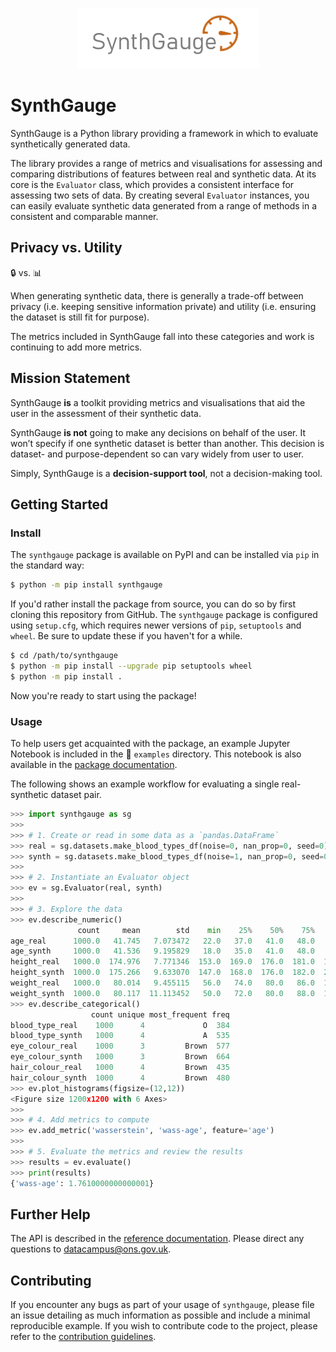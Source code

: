 <p align="center">
  <img src="images/logo.png" />
</p>

# SynthGauge

SynthGauge is a Python library providing a framework in which to evaluate
synthetically generated data.

The library provides a range of metrics and visualisations for assessing and
comparing distributions of features between real and synthetic data. At its
core is the `Evaluator` class, which provides a consistent interface for
assessing two sets of data. By creating several `Evaluator` instances, you can
easily evaluate synthetic data generated from a range of methods in a
consistent and comparable manner.

## Privacy vs. Utility
:lock: vs. :bar_chart:

When generating synthetic data, there is generally a trade-off between privacy
(i.e. keeping sensitive information private) and utility (i.e. ensuring the
dataset is still fit for purpose).

The metrics included in SynthGauge fall into these categories and work is
continuing to add more metrics.

## Mission Statement

SynthGauge **is** a toolkit providing metrics and visualisations that aid the
user in the assessment of their synthetic data.

SynthGauge **is not** going to make any decisions on behalf of the user. It
won’t specify if one synthetic dataset is better than another. This decision is
dataset- and purpose-dependent so can vary widely from user to user.

Simply, SynthGauge is a **decision-support tool**, not a decision-making tool.

## Getting Started

### Install

The `synthgauge` package is available on PyPI and can be installed via
`pip` in the standard way:

```bash
$ python -m pip install synthgauge
```

If you'd rather install the package from source, you can do so by first cloning
this repository from GitHub. The `synthgauge` package is configured using
`setup.cfg`, which requires newer versions of `pip`, `setuptools` and `wheel`.
Be sure to update these if you haven't for a while.

```bash
$ cd /path/to/synthgauge
$ python -m pip install --upgrade pip setuptools wheel
$ python -m pip install .
```

Now you're ready to start using the package!

### Usage

To help users get acquainted with the package, an example Jupyter Notebook is
included in the :open_file_folder: `examples` directory. This notebook is
also available in the [package documentation](https://datasciencecampus.github.io/synthgauge/demo.html).

The following shows an example workflow for evaluating a single real-synthetic
dataset pair.

```python
>>> import synthgauge as sg
>>>
>>> # 1. Create or read in some data as a `pandas.DataFrame`
>>> real = sg.datasets.make_blood_types_df(noise=0, nan_prop=0, seed=0)
>>> synth = sg.datasets.make_blood_types_df(noise=1, nan_prop=0, seed=0)
>>>
>>> # 2. Instantiate an Evaluator object
>>> ev = sg.Evaluator(real, synth)
>>>
>>> # 3. Explore the data
>>> ev.describe_numeric()
               count     mean        std    min    25%    50%    75%    max
age_real      1000.0   41.745   7.073472   22.0   37.0   41.0   48.0   62.0
age_synth     1000.0   41.536   9.195829   18.0   35.0   41.0   48.0   68.0
height_real   1000.0  174.976   7.771346  153.0  169.0  176.0  181.0  194.0
height_synth  1000.0  175.266   9.633070  147.0  168.0  176.0  182.0  205.0
weight_real   1000.0   80.014   9.455115   56.0   74.0   80.0   86.0  114.0
weight_synth  1000.0   80.117  11.113452   50.0   72.0   80.0   88.0  118.0
>>> ev.describe_categorical()
                  count unique most_frequent freq
blood_type_real    1000      4             O  384
blood_type_synth   1000      4             A  535
eye_colour_real    1000      3         Brown  577
eye_colour_synth   1000      3         Brown  664
hair_colour_real   1000      4         Brown  435
hair_colour_synth  1000      4         Brown  480
>>> ev.plot_histograms(figsize=(12,12))
<Figure size 1200x1200 with 6 Axes>
>>>
>>> # 4. Add metrics to compute
>>> ev.add_metric('wasserstein', 'wass-age', feature='age')
>>>
>>> # 5. Evaluate the metrics and review the results
>>> results = ev.evaluate()
>>> print(results)
{'wass-age': 1.7610000000000001}

```

## Further Help

The API is described in the [reference documentation](https://datasciencecampus.github.io/synthgauge/autoapi/index.html).
Please direct any questions to [datacampus@ons.gov.uk](mailto:datacampus@ons.gov.uk).

## Contributing

If you encounter any bugs as part of your usage of `synthgauge`, please file an
issue detailing as much information as possible and include a minimal
reproducible example. If you wish to contribute code to the project, please
refer to the [contribution guidelines](CONTRIBUTING.md).

